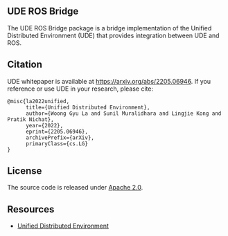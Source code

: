 ## UDE ROS Bridge

The UDE ROS Bridge package is a bridge implementation of the Unified Distributed Environment (UDE) that provides integration between UDE and ROS. 

## Citation

UDE whitepaper is available at https://arxiv.org/abs/2205.06946. 
If you reference or use UDE in your research, please cite:

```
@misc{la2022unified,
      title={Unified Distributed Environment}, 
      author={Woong Gyu La and Sunil Muralidhara and Lingjie Kong and Pratik Nichat},
      year={2022},
      eprint={2205.06946},
      archivePrefix={arXiv},
      primaryClass={cs.LG}
}
```

## License

The source code is released under [Apache 2.0](https://aws.amazon.com/apache-2-0/).

## Resources
* [Unified Distributed Environment](https://github.com/juhgiyo/ude)
